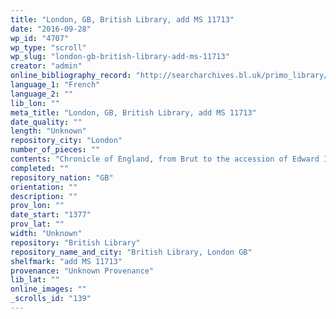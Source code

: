 ```yaml
---
title: "London, GB, British Library, add MS 11713"
date: "2016-09-28"
wp_id: "4707"
wp_type: "scroll"
wp_slug: "london-gb-british-library-add-ms-11713"
creator: "admin"
online_bibliography_record: "http://searcharchives.bl.uk/primo_library/libweb/action/display.do?tabs=detailsTab&ct=display&fn=search&doc=IAMS032-002109498&indx=1&recIds=IAMS032-002109498&recIdxs=0&elementId=0&renderMode=poppedOut&displayMode=full&frbrVersion=&dscnt=1&frbg=&scp.scps=scope%3A%28BL%29&tab=local&dstmp=1393297946784&srt=rank&mode=Basic&dum=true&vl(freeText0)=add+MS+11713&vid=IAMS_VU2"
language_1: "French"
language_2: ""
lib_lon: ""
meta_title: "London, GB, British Library, add MS 11713"
date_quality: ""
length: "Unknown"
repository_city: "London"
number_of_pieces: ""
contents: "Chronicle of England, from Brut to the accession of Edward II., in Norman-French and illustrated by a genealogical table of the kings. Written in the reign of Edward the Second [between 1377-1399]. [11,713.]"
completed: ""
repository_nation: "GB"
orientation: ""
description: ""
prov_lon: ""
date_start: "1377"
prov_lat: ""
width: "Unknown"
repository: "British Library"
repository_name_and_city: "British Library, London GB"
shelfmark: "add MS 11713"
provenance: "Unknown Provenance"
lib_lat: ""
online_images: ""
_scrolls_id: "139"
---
```




